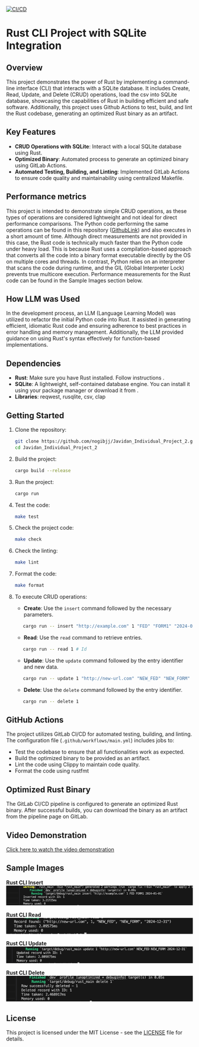 [![CI/CD](https://github.com/nogibjj/Javidan_Individual_Project_2/actions/workflows/main.yaml/badge.svg)](https://github.com/nogibjj/Javidan_Individual_Project_2/actions/workflows/main.yaml)

# Rust CLI Project with SQLite Integration

## Overview
This project demonstrates the power of Rust by implementing a command-line interface (CLI) that interacts with a SQLite database. It includes Create, Read, Update, and Delete (CRUD) operations, load the csv into SQLite database,  showcasing the capabilities of Rust in building efficient and safe software. Additionally, this project uses Github Actions to test, build, and lint the Rust codebase, generating an optimized Rust binary as an artifact.

## Key Features
- **CRUD Operations with SQLite**: Interact with a local SQLite database using Rust.
- **Optimized Binary**: Automated process to generate an optimized binary using GitLab Actions.
- **Automated Testing, Building, and Linting**: Implemented GitLab Actions to ensure code quality and maintainability using centralized Makefile.

## Performance metrics 
This project is intended to demonstrate simple CRUD operations, as these types of operations are considered lightweight and not ideal for direct performance comparisons. The Python code performing the same operations can be found in this repository ([GithubLink](https://github.com/nogibjj/Javidan_Karimli_IDS706_PythonInteractWithSql)) and also executes in a short amount of time. Although direct measurements are not provided in this case, the Rust code is technically much faster than the Python code under heavy load. This is because Rust uses a compilation-based approach that converts all the code into a binary format executable directly by the OS on multiple cores and threads. In contrast, Python relies on an interpreter that scans the code during runtime, and the GIL (Global Interpreter Lock) prevents true multicore execution. Performance measurements for the Rust code can be found in the Sample Images section below.

## How LLM was Used
In the development process, an LLM (Language Learning Model) was utilized to refactor the initial Python code into Rust. It assisted in generating efficient, idiomatic Rust code and ensuring adherence to best practices in error handling and memory management. Additionally, the LLM provided guidance on using Rust's syntax effectively for function-based implementations.

## Dependencies
- **Rust**: Make sure you have Rust installed. Follow instructions .
- **SQLite**: A lightweight, self-contained database engine. You can install it using your package manager or download it from .
- **Libraries**: reqwest, rusqlite, csv, clap


## Getting Started
1. Clone the repository:
   ```bash
   git clone https://github.com/nogibjj/Javidan_Individual_Project_2.git
   cd Javidan_Individual_Project_2
   ```

2. Build the project:
   ```bash
   cargo build --release
   ```

3. Run the project:
   ```bash
   cargo run
   ```

4. Test the code:
   ```bash
   make test
   ```

5. Check the project code:
   ```bash
   make check
   ```
6. Check the linting:
   ```bash
   make lint
   ```

7. Format the code:
   ```bash
   make format
   ```

8. To execute CRUD operations:
   - **Create**: Use the `insert` command followed by the necessary parameters.
   ```bash
      cargo run -- insert "http://example.com" 1 "FED" "FORM1" "2024-01-01"
   ```

   - **Read**: Use the `read` command to retrieve entries.
   ```bash
      cargo run -- read 1 # Id
   ```
   - **Update**: Use the `update` command followed by the entry identifier and new data.
   ```bash
      cargo run -- update 1 "http://new-url.com" "NEW_FED" "NEW_FORM" "2024-12-31"
   ```

   - **Delete**: Use the `delete` command followed by the entry identifier.
   ```bash
      cargo run -- delete 1
   ```

## GitHub Actions
The project utilizes GitLab CI/CD for automated testing, building, and linting. The configuration file (`.github/workflows/main.yml`) includes jobs to:
- Test the codebase to ensure that all functionalities work as expected.
- Build the optimized binary to be provided as an artifact.
- Lint the code using Clippy to maintain code quality.
- Format the code using rustfmt

## Optimized Rust Binary
The GitLab CI/CD pipeline is configured to generate an optimized Rust binary. After successful builds, you can download the binary as an artifact from the pipeline page on GitLab.

## Video Demonstration
[Click here to watch the video demonstration](https://youtu.be/TA_TSB0uwNo) 

## Sample Images

**Rust CLI Insert**
![Run Example Console Output](https://github.com/nogibjj/Javidan_Individual_Project_2/blob/8403094688a690df2ec67597cefa72d06524366e/data/insert_with_metrics.png)


**Rust CLI Read**
![Run Example Console Output](https://github.com/nogibjj/Javidan_Individual_Project_2/blob/8403094688a690df2ec67597cefa72d06524366e/data/read_with_metrics.png)


**Rust CLI Update**
![Run Example Console Output](https://github.com/nogibjj/Javidan_Individual_Project_2/blob/8403094688a690df2ec67597cefa72d06524366e/data/update_with_metrics.png)


**Rust CLI Delete**
![Run Example Console Output](https://github.com/nogibjj/Javidan_Individual_Project_2/blob/7f77993429f0c11487a53df841efa36c25e77b5c/data/delete_with_metrics.png)



## License
This project is licensed under the MIT License - see the [LICENSE](https://github.com/nogibjj/Javidan_Individual_Project_2/blob/ae1c063839c6440b9d85a5d7a0a13685c9733b46/LICENSE.txt) file for details.
